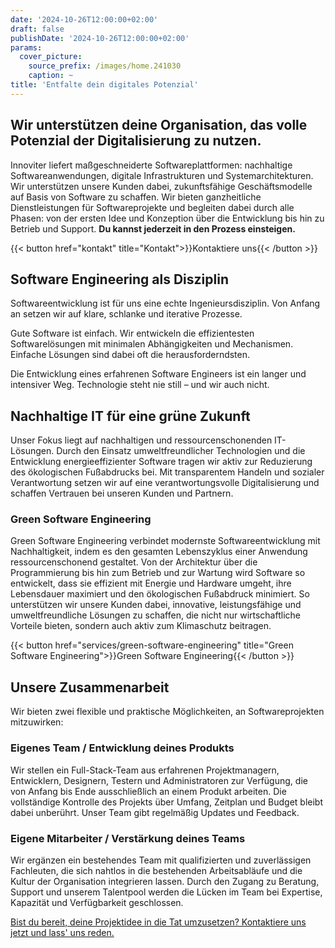 ```yaml
---
date: '2024-10-26T12:00:00+02:00'
draft: false
publishDate: '2024-10-26T12:00:00+02:00'
params:
  cover_picture:
    source_prefix: /images/home.241030
    caption: ~
title: 'Entfalte dein digitales Potenzial'
---
```


## Wir unterstützen deine Organisation, das volle Potenzial der Digitalisierung zu nutzen.

Innoviter liefert maßgeschneiderte Softwareplattformen: nachhaltige Softwareanwendungen, digitale Infrastrukturen und Systemarchitekturen.
Wir unterstützen unsere Kunden dabei, zukunftsfähige Geschäftsmodelle auf Basis von Software zu schaffen.
Wir bieten ganzheitliche Dienstleistungen für Softwareprojekte und begleiten dabei durch alle Phasen: von der ersten Idee und Konzeption über die Entwicklung bis hin zu Betrieb und Support.
__Du kannst jederzeit in den Prozess einsteigen.__

{{< button href="kontakt" title="Kontakt">}}Kontaktiere uns{{< /button >}}

## Software Engineering als Disziplin

Softwareentwicklung ist für uns eine echte Ingenieursdisziplin. Von Anfang an setzen wir auf klare, schlanke und iterative Prozesse.

Gute Software ist einfach. Wir entwickeln die effizientesten Softwarelösungen mit minimalen Abhängigkeiten und Mechanismen. Einfache Lösungen sind dabei oft die herausforderndsten.

Die Entwicklung eines erfahrenen Software Engineers ist ein langer und intensiver Weg. Technologie steht nie still – und wir auch nicht.


## Nachhaltige IT für eine grüne Zukunft

Unser Fokus liegt auf nachhaltigen und ressourcenschonenden IT-Lösungen.
Durch den Einsatz umweltfreundlicher Technologien und die Entwicklung energieeffizienter Software tragen wir aktiv zur Reduzierung des ökologischen Fußabdrucks bei.
Mit transparentem Handeln und sozialer Verantwortung setzen wir auf eine verantwortungsvolle Digitalisierung und schaffen Vertrauen bei unseren Kunden und Partnern.

### Green Software Engineering

Green Software Engineering verbindet modernste Softwareentwicklung mit Nachhaltigkeit, indem es den gesamten Lebenszyklus einer Anwendung ressourcenschonend gestaltet.
Von der Architektur über die Programmierung bis hin zum Betrieb und zur Wartung wird Software so entwickelt, dass sie effizient mit Energie und Hardware umgeht, ihre Lebensdauer maximiert und den ökologischen Fußabdruck minimiert.
So unterstützen wir unsere Kunden dabei, innovative, leistungsfähige und umweltfreundliche Lösungen zu schaffen, die nicht nur wirtschaftliche Vorteile bieten, sondern auch aktiv zum Klimaschutz beitragen.

{{< button href="services/green-software-engineering" title="Green Software Engineering">}}Green Software Engineering{{< /button >}}


[//]: # (### Nachhaltigkeitsbotschafter der Stadt Bad Nauheim)

[//]: # ()
[//]: # (Wir sind Nachhaltigkeitsbotschafter, weil wir als IT-Dienstleister gezielt Lösungen im Bereich Green IT anbieten.)

[//]: # (Durch energieeffiziente Technologien und nachhaltige IT-Strategien helfen wir unseren Kunden, ihren ökologischen Fußabdruck zu reduzieren.)

[//]: # (Die Teilnahme am [Programm der Stadt Bad Nauheim]&#40;https://www.badnauheimliebe.de/de/nachhaltigkeit-info&#41; bietet uns die Möglichkeit, diese Dienstleistungen weiter zu fördern und als Vorbild für nachhaltiges Handeln in der Region zu wirken.)

[//]: # (Seit 2016 setzen wir uns für eine grüne Unternehmenskultur ein und erproben innovative Lösungsansätze im Bereich Nachhaltigkeit.)

[//]: # (In Zukunft planen wir, auch in unserem Unternehmen weitere Projekte umzusetzen, um unseren Beitrag zu verantwortungsvollem und umweltbewusstem Handeln stetig auszubauen.)


## Unsere Zusammen&shy;arbeit

Wir bieten zwei flexible und praktische Möglichkeiten, an Softwareprojekten mitzuwirken:

### Eigenes Team / Entwicklung deines Produkts

Wir stellen ein Full-Stack-Team aus erfahrenen Projektmanagern, Entwicklern, Designern, Testern und Administratoren zur Verfügung, die von Anfang bis Ende ausschließlich an einem Produkt arbeiten.
Die vollständige Kontrolle des Projekts über Umfang, Zeitplan und Budget bleibt dabei unberührt. Unser Team gibt regelmäßig Updates und Feedback.

### Eigene Mitarbeiter / Verstärkung deines Teams

Wir ergänzen ein bestehendes Team mit qualifizierten und zuverlässigen Fachleuten, die sich nahtlos in die bestehenden Arbeitsabläufe und die Kultur der Organisation integrieren lassen.
Durch den Zugang zu Beratung, Support und unserem Talentpool werden die Lücken im Team bei Expertise, Kapazität und Verfügbarkeit geschlossen.

[Bist du bereit, deine Projektidee in die Tat umzusetzen? Kontaktiere uns jetzt und lass' uns reden.](/contact)

